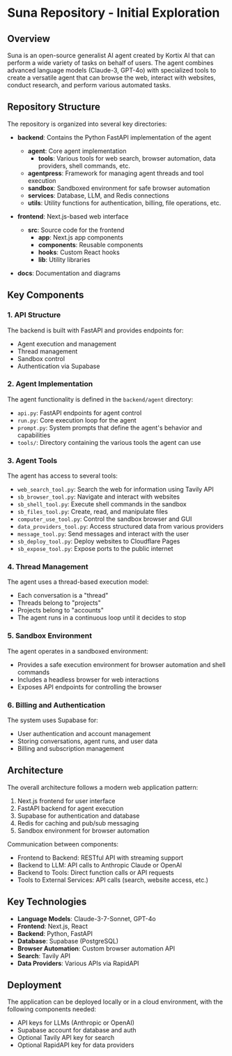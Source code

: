 # Suna Repository - Initial Exploration

## Overview
Suna is an open-source generalist AI agent created by Kortix AI that can perform a wide variety of tasks on behalf of users. The agent combines advanced language models (Claude-3, GPT-4o) with specialized tools to create a versatile agent that can browse the web, interact with websites, conduct research, and perform various automated tasks.

## Repository Structure

The repository is organized into several key directories:

- **backend**: Contains the Python FastAPI implementation of the agent
  - **agent**: Core agent implementation
    - **tools**: Various tools for web search, browser automation, data providers, shell commands, etc.
  - **agentpress**: Framework for managing agent threads and tool execution
  - **sandbox**: Sandboxed environment for safe browser automation
  - **services**: Database, LLM, and Redis connections
  - **utils**: Utility functions for authentication, billing, file operations, etc.

- **frontend**: Next.js-based web interface
  - **src**: Source code for the frontend
    - **app**: Next.js app components
    - **components**: Reusable components
    - **hooks**: Custom React hooks
    - **lib**: Utility libraries

- **docs**: Documentation and diagrams

## Key Components

### 1. API Structure
The backend is built with FastAPI and provides endpoints for:
- Agent execution and management
- Thread management
- Sandbox control
- Authentication via Supabase

### 2. Agent Implementation
The agent functionality is defined in the `backend/agent` directory:
- `api.py`: FastAPI endpoints for agent control
- `run.py`: Core execution loop for the agent
- `prompt.py`: System prompts that define the agent's behavior and capabilities
- `tools/`: Directory containing the various tools the agent can use

### 3. Agent Tools
The agent has access to several tools:
- `web_search_tool.py`: Search the web for information using Tavily API
- `sb_browser_tool.py`: Navigate and interact with websites
- `sb_shell_tool.py`: Execute shell commands in the sandbox
- `sb_files_tool.py`: Create, read, and manipulate files
- `computer_use_tool.py`: Control the sandbox browser and GUI
- `data_providers_tool.py`: Access structured data from various providers
- `message_tool.py`: Send messages and interact with the user
- `sb_deploy_tool.py`: Deploy websites to Cloudflare Pages
- `sb_expose_tool.py`: Expose ports to the public internet

### 4. Thread Management
The agent uses a thread-based execution model:
- Each conversation is a "thread"
- Threads belong to "projects"
- Projects belong to "accounts"
- The agent runs in a continuous loop until it decides to stop

### 5. Sandbox Environment
The agent operates in a sandboxed environment:
- Provides a safe execution environment for browser automation and shell commands
- Includes a headless browser for web interactions
- Exposes API endpoints for controlling the browser

### 6. Billing and Authentication
The system uses Supabase for:
- User authentication and account management
- Storing conversations, agent runs, and user data
- Billing and subscription management

## Architecture

The overall architecture follows a modern web application pattern:
1. Next.js frontend for user interface
2. FastAPI backend for agent execution
3. Supabase for authentication and database
4. Redis for caching and pub/sub messaging
5. Sandbox environment for browser automation

Communication between components:
- Frontend to Backend: RESTful API with streaming support
- Backend to LLM: API calls to Anthropic Claude or OpenAI
- Backend to Tools: Direct function calls or API requests
- Tools to External Services: API calls (search, website access, etc.)

## Key Technologies

- **Language Models**: Claude-3-7-Sonnet, GPT-4o
- **Frontend**: Next.js, React
- **Backend**: Python, FastAPI
- **Database**: Supabase (PostgreSQL)
- **Browser Automation**: Custom browser automation API
- **Search**: Tavily API
- **Data Providers**: Various APIs via RapidAPI

## Deployment
The application can be deployed locally or in a cloud environment, with the following components needed:
- API keys for LLMs (Anthropic or OpenAI)
- Supabase account for database and auth
- Optional Tavily API key for search
- Optional RapidAPI key for data providers